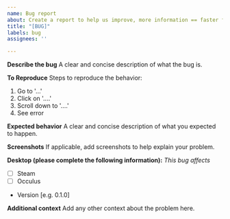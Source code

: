```yaml
---
name: Bug report
about: Create a report to help us improve, more information == faster fixes!
title: "[BUG]"
labels: bug
assignees: ''

---
```


**Describe the bug**
A clear and concise description of what the bug is.

**To Reproduce**
Steps to reproduce the behavior:
1. Go to '...'
2. Click on '....'
3. Scroll down to '....'
4. See error

**Expected behavior**
A clear and concise description of what you expected to happen.

**Screenshots**
If applicable, add screenshots to help explain your problem.

**Desktop (please complete the following information):**
*This bug affects*
 - [ ] Steam
 - [ ] Occulus
 - Version [e.g. 0.1.0]


**Additional context**
Add any other context about the problem here.
